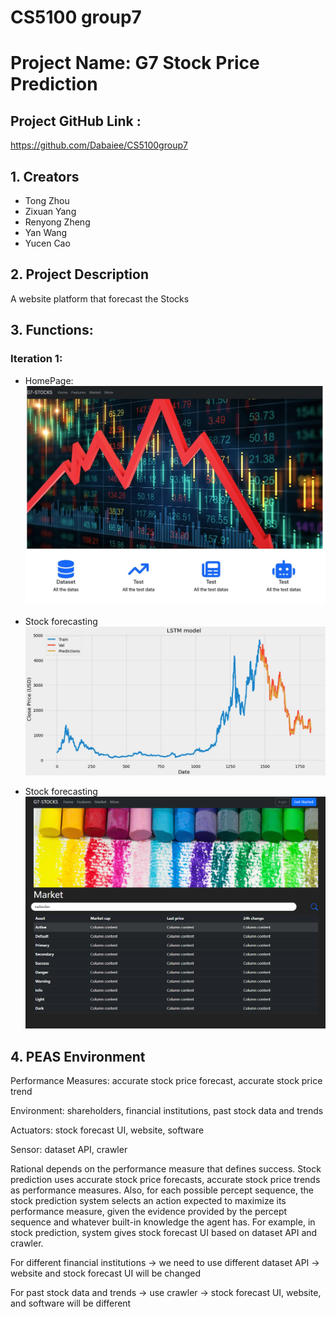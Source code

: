 # CS5100 group7
# Project Name: G7 Stock Price Prediction

## Project GitHub Link :

https://github.com/Dabaiee/CS5100group7

## 1. Creators

- Tong Zhou
- Zixuan Yang
- Renyong Zheng
- Yan Wang
- Yucen Cao

## 2. Project Description

A website platform that forecast the Stocks

## 3. Functions:

### Iteration 1:

- HomePage:
![GitHub Logo](/InfoImg/homepage.jpg)

- Stock forecasting
![GitHub Logo](/InfoImg/stock0.jpg)

- Stock forecasting
![GitHub Logo](/InfoImg/market_page.png)

## 4. PEAS Environment
Performance Measures: accurate stock price forecast, accurate stock price trend

Environment: shareholders, financial institutions, past stock data and trends

Actuators: stock forecast UI, website, software

Sensor: dataset API, crawler

Rational depends on the performance measure that defines success. Stock prediction uses accurate stock price forecasts, accurate stock price trends as performance measures. Also, for each possible percept sequence, the stock prediction system selects an action expected to maximize its performance measure, given the evidence provided by the percept sequence and whatever built-in knowledge the agent has. For example, in stock prediction, system gives stock forecast UI based on dataset API and crawler.


For different financial institutions -> we need to use different dataset API -> website and stock forecast UI will be changed

For past stock data and trends -> use crawler -> stock forecast UI, website, and software will be different

